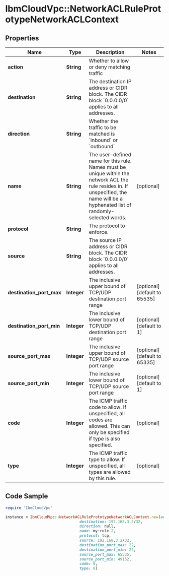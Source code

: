 # IbmCloudVpc::NetworkACLRulePrototypeNetworkACLContext

## Properties

Name | Type | Description | Notes
------------ | ------------- | ------------- | -------------
**action** | **String** | Whether to allow or deny matching traffic | 
**destination** | **String** | The destination IP address or CIDR block. The CIDR block &#x60;0.0.0.0/0&#x60; applies to all addresses. | 
**direction** | **String** | Whether the traffic to be matched is &#x60;inbound&#x60; or &#x60;outbound&#x60; | 
**name** | **String** | The user-defined name for this rule. Names must be unique within the network ACL the rule resides in. If unspecified, the name will be a hyphenated list of randomly-selected words. | [optional] 
**protocol** | **String** | The protocol to enforce. | 
**source** | **String** | The source IP address or CIDR block.  The CIDR block &#x60;0.0.0.0/0&#x60; applies to all addresses. | 
**destination_port_max** | **Integer** | The inclusive upper bound of TCP/UDP destination port range | [optional] [default to 65535]
**destination_port_min** | **Integer** | The inclusive lower bound of TCP/UDP destination port range | [optional] [default to 1]
**source_port_max** | **Integer** | The inclusive upper bound of TCP/UDP source port range | [optional] [default to 65335]
**source_port_min** | **Integer** | The inclusive lower bound of TCP/UDP source port range | [optional] [default to 1]
**code** | **Integer** | The ICMP traffic code to allow. If unspecified, all codes are allowed. This can only be specified if type is also specified. | [optional] 
**type** | **Integer** | The ICMP traffic type to allow. If unspecified, all types are allowed by this rule. | [optional] 

## Code Sample

```ruby
require 'IbmCloudVpc'

instance = IbmCloudVpc::NetworkACLRulePrototypeNetworkACLContext.new(action: null,
                                 destination: 192.168.3.2/32,
                                 direction: null,
                                 name: my-rule-2,
                                 protocol: tcp,
                                 source: 192.168.3.2/32,
                                 destination_port_max: 22,
                                 destination_port_min: 22,
                                 source_port_max: 65535,
                                 source_port_min: 49152,
                                 code: 0,
                                 type: 8)
```


